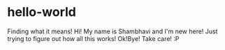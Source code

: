 # hello-world
Finding what it means! 
Hi! My name is Shambhavi and I'm new here! 
Just trying to figure out how all this works!
Ok!Bye!
Take care! :P
